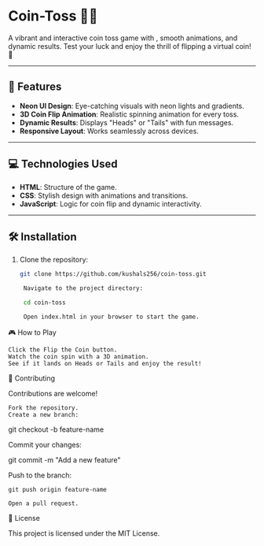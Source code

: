 # Coin-Toss 🎲✨

A vibrant and interactive coin toss game with , smooth animations, and dynamic results. Test your luck and enjoy the thrill of flipping a virtual coin! 🚀

---

## 🚀 Features
- **Neon UI Design**: Eye-catching visuals with neon lights and gradients.  
- **3D Coin Flip Animation**: Realistic spinning animation for every toss.  
- **Dynamic Results**: Displays "Heads" or "Tails" with fun messages.  
- **Responsive Layout**: Works seamlessly across devices.  

---

## 💻 Technologies Used
- **HTML**: Structure of the game.  
- **CSS**: Stylish design with animations and transitions.  
- **JavaScript**: Logic for coin flip and dynamic interactivity.  

---

## 🛠️ Installation
1. Clone the repository:  
   ```bash
   git clone https://github.com/kushals256/coin-toss.git

    Navigate to the project directory:

    cd coin-toss

    Open index.html in your browser to start the game.

🎮 How to Play

    Click the Flip the Coin button.
    Watch the coin spin with a 3D animation.
    See if it lands on Heads or Tails and enjoy the result!

🌟 Contributing

Contributions are welcome!

    Fork the repository.
    Create a new branch:

git checkout -b feature-name

Commit your changes:

git commit -m "Add a new feature"

Push to the branch:

    git push origin feature-name

    Open a pull request.

📜 License

This project is licensed under the MIT License.
